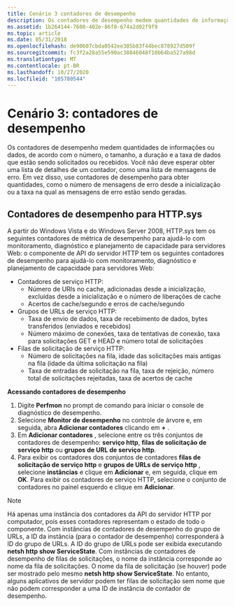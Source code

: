 ```yaml
---
title: Cenário 3 contadores de desempenho
description: Os contadores de desempenho medem quantidades de informações ou dados, de acordo com o número, o tamanho, a duração e a taxa de dados que estão sendo solicitados ou recebidos.
ms.assetid: 1b264144-7600-402e-86f8-674a2d02f9f9
ms.topic: article
ms.date: 05/31/2018
ms.openlocfilehash: de90607cbda0542ee385b83f44bec878927d509f
ms.sourcegitcommit: fc3f2a28a55e590ac38846048f10b64ba527a98d
ms.translationtype: MT
ms.contentlocale: pt-BR
ms.lasthandoff: 10/27/2020
ms.locfileid: "105780544"
---
```

# <a name="scenario-3-performance-counters"></a>Cenário 3: contadores de desempenho

Os contadores de desempenho medem quantidades de informações ou dados, de acordo com o número, o tamanho, a duração e a taxa de dados que estão sendo solicitados ou recebidos. Você não deve esperar obter uma lista de detalhes de um contador, como uma lista de mensagens de erro. Em vez disso, use contadores de desempenho para obter quantidades, como o número de mensagens de erro desde a inicialização ou a taxa na qual as mensagens de erro estão sendo geradas.

## <a name="performance-counters-for-httpsys"></a>Contadores de desempenho para HTTP.sys

A partir do Windows Vista e do Windows Server 2008, HTTP.sys tem os seguintes contadores de métrica de desempenho para ajudá-lo com monitoramento, diagnóstico e planejamento de capacidade para servidores Web: o componente de API do servidor HTTP tem os seguintes contadores de desempenho para ajudá-lo com monitoramento, diagnóstico e planejamento de capacidade para servidores Web:

- Contadores de serviço HTTP:
  - Número de URIs no cache, adicionadas desde a inicialização, excluídas desde a inicialização e o número de liberações de cache
  - Acertos de cache/segundo e erros de cache/segundo
- Grupos de URLs de serviço HTTP:
  - Taxa de envio de dados, taxa de recebimento de dados, bytes transferidos (enviados e recebidos)
  - Número máximo de conexões, taxa de tentativas de conexão, taxa para solicitações GET e HEAD e número total de solicitações
- Filas de solicitação de serviço HTTP:
  - Número de solicitações na fila, idade das solicitações mais antigas na fila (idade da última solicitação na fila)
  - Taxa de entradas de solicitação na fila, taxa de rejeição, número total de solicitações rejeitadas, taxa de acertos de cache

**Acessando contadores de desempenho**

1.  Digite **Perfmon** no prompt de comando para iniciar o console de diagnóstico de desempenho.
2.  Selecione **Monitor de desempenho** no controle de árvore e, em seguida, abra **Adicionar contadores** clicando em **+** .
3.  Em **Adicionar contadores** , selecione entre os três conjuntos de contadores de desempenho: **serviço http**, **filas de solicitação de serviço http** ou **grupos de URL de serviço http**.
4.  Para exibir os contadores dos conjuntos de contadores **filas de solicitação de serviço http** e **grupos de URLs de serviço http** , selecione **instâncias** e clique em **Adicionar** e, em seguida, clique em **OK**. Para exibir os contadores de serviço HTTP, selecione o conjunto de contadores no painel esquerdo e clique em **Adicionar**.

> [!Note]  
> Há apenas uma instância dos contadores da API do servidor HTTP por computador, pois esses contadores representam o estado de todo o componente. Com instâncias de contadores de desempenho do grupo de URLs, a ID da instância (para o contador de desempenho) corresponderá à ID do grupo de URLs. A ID do grupo de URLs pode ser exibida executando **netsh http show ServiceState**. Com instâncias de contadores de desempenho de filas de solicitações, o nome da instância corresponde ao nome da fila de solicitações. O nome da fila de solicitação (se houver) pode ser mostrado pelo mesmo **netsh http show ServiceState**. No entanto, alguns aplicativos de servidor podem ter filas de solicitação sem nome que não podem corresponder a uma ID de instância de contador de desempenho.

 

 

 




